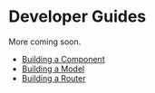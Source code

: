 # Developer Guides

More coming soon.

* [Building a Component](com.md)
* [Building a Model](model.md)
* [Building a Router](router.md)